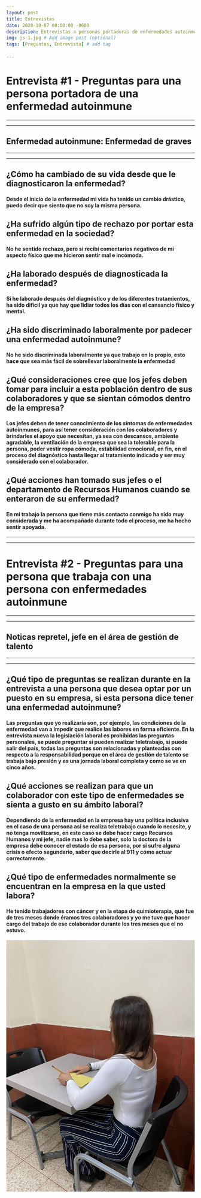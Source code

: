 ```yaml
---
layout: post
title: Entrevistas
date: 2020-10-07 00:00:00 -0600
description: Entrevistas a personas portadoras de enfermedades autoinmunes # Add post description (optional)
img: js-1.jpg # Add image post (optional)
tags: [Preguntas, Entrevista] # add tag

---
```

# **Entrevista #1** -  **Preguntas para una persona portadora de una enfermedad autoinmune**
---
---
**Enfermedad autoinmune: Enfermedad de graves**
---
---
---
## **¿Cómo ha cambiado de su vida desde que le diagnosticaron la enfermedad?**
#### Desde el inicio de la enfermedad mi vida ha tenido un cambio drástico, puedo decir que siento que no soy la misma persona.
## **¿Ha sufrido algún tipo de rechazo por portar esta enfermedad en la sociedad?**
#### No he sentido rechazo, pero si recibí comentarios negativos de mi aspecto físico que me hicieron sentir mal e incómoda.
## **¿Ha laborado después de diagnosticada la enfermedad?**
#### Si he laborado después del diagnóstico y de los diferentes tratamientos, ha sido difícil ya que hay que lidiar todos los días con el cansancio físico y mental.
## **¿Ha sido discriminado laboralmente por padecer una enfermedad autoinmune?**
#### No he sido discriminada laboralmente ya que trabajo en lo propio, esto hace que sea más fácil de sobrellevar laboralmente la enfermedad
## **¿Qué consideraciones cree que los jefes deben tomar para incluir a esta población dentro de sus colaboradores y que se sientan cómodos dentro de la empresa?**
#### Los jefes deben de tener conocimiento de los síntomas de enfermedades autoinmunes, para así tener consideración con los colaboradores y brindarles el apoyo que necesitan, ya sea con descansos, ambiente agradable, la ventilación de la empresa que sea la tolerable para la persona, poder vestir ropa cómoda, estabilidad emocional, en fin, en el proceso del diagnóstico hasta llegar al tratamiento indicado y ser muy considerado con el colaborador.
## **¿Qué acciones han tomado sus jefes o el departamento de Recursos Humanos cuando se enteraron de su enfermedad?** 
#### En mi trabajo la persona que tiene más contacto conmigo ha sido muy considerada y me ha acompañado durante todo el proceso, me ha hecho sentir apoyada.
---
---
# **Entrevista #2 - Preguntas para una persona que trabaja con una persona con enfermedades autoinmune**
---
---
## **Noticas repretel, jefe en el área de gestión de talento**
---
---

## **¿Qué tipo de preguntas se realizan durante en la entrevista a una persona que desea optar por un puesto en su empresa, si esta persona dice tener una enfermedad autoinmune?**
#### Las preguntas que yo realizaría son, por ejemplo, las condiciones de la enfermedad van a impedir que realice las labores en forma eficiente. En la entrevista nueva la legislación laboral es prohibidas las preguntas personales, se puede preguntar si pueden realizar teletrabajo, si puede salir del país, todas las preguntas son relacionadas y planteadas con respecto a la responsabilidad porque en el área de gestión de talento se trabaja bajo presión y es una jornada laboral completa y como se ve en cinco años. 
## **¿Qué acciones se realizan para que un colaborador con este tipo de enfermedades se sienta a gusto en su ámbito laboral?**
#### Dependiendo de la enfermedad en la empresa hay una política inclusiva en el caso de una persona así se realiza teletrabajo cuando lo necesite, y no tenga movilizarse, en este caso se debe hacer cargo Recursos Humanos y mi jefe, nadie mas lo debe saber, solo la doctora de la empresa debe conocer el estado de esa persona, por si sufre alguna crisis o efecto segundario, saber que decirle al 911 y cómo actuar correctamente.
## **¿Qué tipo de enfermedades normalmente se encuentran en la empresa en la que usted labora?**
#### He tenido trabajadores con cáncer y en la etapa de quimioterapia, que fue de tres meses donde éramos tres colaboradores y yo me tuve que hacer cargo del trabajo de ese colaborador durante los tres meses que el no estuvo.

![alt text](https://raw.githubusercontent.com/andreabogantes/autoinmunes/master/assets/img/FOTO.jpeg "Título")